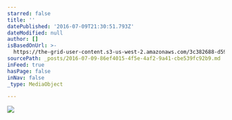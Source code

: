 ```yaml
---
starred: false
title: ''
datePublished: '2016-07-09T21:30:51.793Z'
dateModified: null
author: []
isBasedOnUrl: >-
  https://the-grid-user-content.s3-us-west-2.amazonaws.com/3c382688-d59d-4aa2-8f59-14ce8ea35be9.jpg
sourcePath: _posts/2016-07-09-86ef4015-4f5e-4af2-9a41-cbe539fc92b9.md
inFeed: true
hasPage: false
inNav: false
_type: MediaObject

---
```

![](https://the-grid-user-content.s3-us-west-2.amazonaws.com/3c382688-d59d-4aa2-8f59-14ce8ea35be9.jpg)